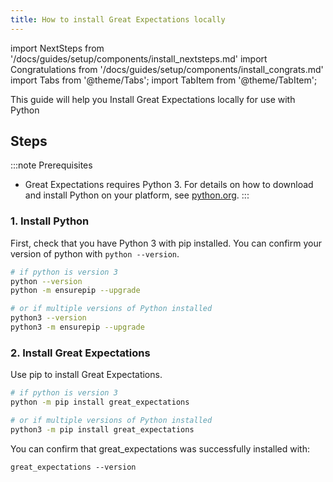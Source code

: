 ```yaml
---
title: How to install Great Expectations locally
---
```

import NextSteps from '/docs/guides/setup/components/install_nextsteps.md'
import Congratulations from '/docs/guides/setup/components/install_congrats.md'
import Tabs from '@theme/Tabs';
import TabItem from '@theme/TabItem';

This guide will help you Install Great Expectations locally for use with Python

## Steps

:::note Prerequisites
- Great Expectations requires Python 3. For details on how to download and install Python on your platform, see [python.org](https://www.python.org/downloads/).
:::

### 1. Install Python

First, check that you have Python 3 with pip installed. You can confirm your version of python with `python --version`.

```bash
# if python is version 3
python --version
python -m ensurepip --upgrade

# or if multiple versions of Python installed
python3 --version
python3 -m ensurepip --upgrade
```

### 2. Install Great Expectations

Use pip to install Great Expectations.

```bash
# if python is version 3
python -m pip install great_expectations

# or if multiple versions of Python installed
python3 -m pip install great_expectations
```

You can confirm that great_expectations was successfully installed with:
```console
great_expectations --version
```

<Congratulations />